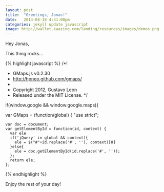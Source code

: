 ```yaml
---
layout: post
title:  "Greetings, Jonas!"
date:   2014-08-18 4:31:00pm
categories: jekyll update javascript
image: http://wallet.kaazing.com/landing/resources/images/demos.png
---
```


Hey Jonas,

This thing rocks...

{% highlight javascript %}
/*!
 * GMaps.js v0.2.30
 * http://hpneo.github.com/gmaps/
 *
 * Copyright 2012, Gustavo Leon
 * Released under the MIT License.
 */

if(window.google && window.google.maps){

  var GMaps = (function(global) {
    "use strict";

    var doc = document;
    var getElementById = function(id, context) {
      var ele
      if('jQuery' in global && context){
        ele = $("#"+id.replace('#', ''), context)[0]
      }else{
        ele = doc.getElementById(id.replace('#', ''));
      };
      return ele;
    };
{% endhighlight %}

Enjoy the rest of your day!

[jekyll-gh]: https://github.com/jekyll/jekyll
[jekyll]:    http://jekyllrb.com
